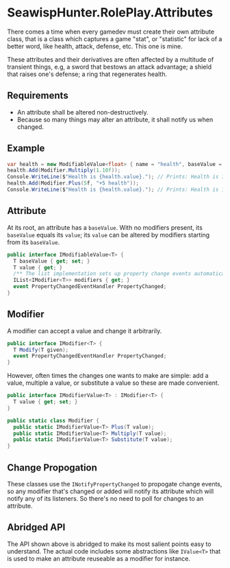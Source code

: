 # SeawispHunter.RolePlay.Attributes

There comes a time when every gamedev must create their own attribute class,
that is a class which captures a game "stat", or "statistic" for lack of a
better word, like health, attack, defense, etc. This one is mine.

These attributes and their derivatives are often affected by a multitude of
transient things, e.g, a sword that bestows an attack advantage; a shield that
raises one's defense; a ring that regenerates health.

## Requirements

* An attribute shall be altered non-destructively. 
* Because so many things may alter an attribute, it shall notify us when changed.

## Example

``` c#
var health = new ModifiableValue<float> { name = "health", baseValue = 100f };
health.Add(Modifier.Multiply(1.10f));
Console.WriteLine($"Health is {health.value}."); // Prints: Health is 110.
health.Add(Modifier.Plus(5f, "+5 health"));
Console.WriteLine($"Health is {health.value}."); // Prints: Health is 115.
```

## Attribute

At its root, an attribute has a `baseValue`. With no modifiers present, its
`baseValue` equals its `value`; its `value` can be altered by modifiers starting
from its `baseValue`.

``` c#
public interface IModifiableValue<T> {
  T baseValue { get; set; }
  T value { get; }
  /** The list implementation sets up property change events automatically. */
  IList<IModifier<T>> modifiers { get; }
  event PropertyChangedEventHandler PropertyChanged;
}
```

## Modifier

A modifier can accept a value and change it arbitrarily. 

``` c#
public interface IModifier<T> {
  T Modify(T given);
  event PropertyChangedEventHandler PropertyChanged;
}
```

However, often times the changes one wants to make are simple: add a value,
multiple a value, or substitute a value so these are made convenient.

``` c#
public interface IModifierValue<T> : IModifier<T> {
  T value { get; set; }
}

public static class Modifier {
  public static IModifierValue<T> Plus(T value);
  public static IModifierValue<T> Multiply(T value);
  public static IModifierValue<T> Substitute(T value);
}
```

## Change Propogation

These classes use the `INotifyPropertyChanged` to propogate change events, so
any modifier that's changed or added will notify its attribute which will notify any
of its listeners. So there's no need to poll for changes to an attribute.

## Abridged API

The API shown above is abridged to make its most salient points easy to
understand. The actual code includes some abstractions like `IValue<T>` that is
used to make an attribute reuseable as a modifier for instance.

